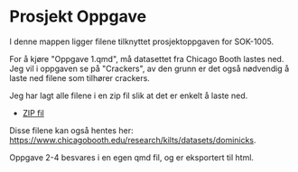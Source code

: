 
# Prosjekt Oppgave

I denne mappen ligger filene tilknyttet prosjektoppgaven for SOK-1005. 

For å kjøre "Oppgave 1.qmd", må datasettet fra Chicago Booth lastes ned. Jeg vil i oppgaven se på "Crackers", av den grunn er det også nødvendig å laste ned filene som tilhører crackers.

Jeg har lagt alle filene i en zip fil slik at det er enkelt å laste ned.

 - [ZIP fil](https://universitetetitromso-my.sharepoint.com/:u:/r/personal/jpe143_uit_no/Documents/data.zip?csf=1&web=1&e=whmY3a)

Disse filene kan også hentes her:
https://www.chicagobooth.edu/research/kilts/datasets/dominicks.

Oppgave 2-4 besvares i en egen qmd fil, og er eksportert til html.
